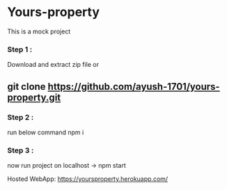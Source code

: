 # Yours-property
This is a mock project

### Step 1 :
Download and extract zip file or
## git clone https://github.com/ayush-1701/yours-property.git
### Step 2 :
run below command
npm i 
### Step 3 :
now run project on localhost -> npm start

Hosted WebApp:
https://yoursproperty.herokuapp.com/
